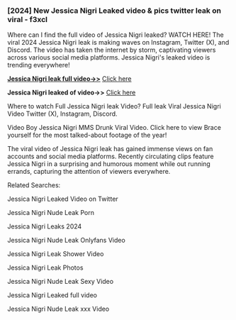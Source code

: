 ### [2024] New Jessica Nigri Leaked video & pics twitter leak on viral - f3xcl
Where can I find the full video of Jessica Nigri leaked? WATCH HERE! The viral 2024 Jessica Nigri leak is making waves on Instagram, Twitter (X), and Discord. The video has taken the internet by storm, captivating viewers across various social media platforms. Jessica Nigri's leaked video is trending everywhere!


**[Jessica Nigri leak full video->>](http://wildbook.top/wildbook8git)** [Click here](http://wildbook.top/wildbook8git)

**Jessica Nigri leaked of video->>** [Click here](http://wildbook.top/wildbook8git)


Where to watch Full Jessica Nigri leak Video? Full leak Viral Jessica Nigri Video Twitter (X), Instagram, Discord.

Video Boy Jessica Nigri MMS Drunk Viral Video. Click here to view Brace yourself for the most talked-about footage of the year!

The viral video of Jessica Nigri leak has gained immense views on fan accounts and social media platforms. Recently circulating clips feature Jessica Nigri in a surprising and humorous moment while out running errands, capturing the attention of viewers everywhere.


Related Searches:

Jessica Nigri Leaked Video on Twitter

Jessica Nigri Nude Leak Porn

Jessica Nigri Leaks 2024

Jessica Nigri Nude Leak Onlyfans Video

Jessica Nigri Leak Shower Video

Jessica Nigri Leak Photos

Jessica Nigri Nude Leak Sexy Video

Jessica Nigri Leaked full video

Jessica Nigri Nude Leak xxx Video

